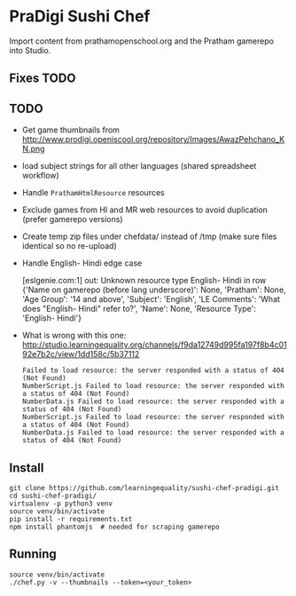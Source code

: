 PraDigi Sushi Chef
==================
Import content from prathamopenschool.org and the Pratham gamerepo into Studio.


Fixes TODO
----------




TODO
----
  - Get game thumbnails from
    http://www.prodigi.openiscool.org/repository/Images/AwazPehchano_KN.png
  - load  subject strings for all other languages (shared spreadsheet workflow)
  - Handle `PrathamHtmlResource` resources
  - Exclude games from HI and MR web resources to avoid duplication (prefer gamerepo versions)
  - Create temp zip files under chefdata/ instead of /tmp (make sure files identical so no re-upload)
  - Handle English- Hindi edge case
  
      [eslgenie.com:1] out: Unknown resource type English- Hindi in row {'Name on gamerepo (before lang underscore)': None, 'Pratham': None, 'Age Group': '14 and above', 'Subject': 'English', 'LE Comments': 'What does "English- Hindi" refer to?', 'Name': None, 'Resource Type': 'English- Hindi'}


  - What is wrong with this one: http://studio.learningequality.org/channels/f9da12749d995fa197f8b4c0192e7b2c/view/1dd158c/5b37112

        Failed to load resource: the server responded with a status of 404 (Not Found)
        NumberScript.js Failed to load resource: the server responded with a status of 404 (Not Found)
        NumberData.js Failed to load resource: the server responded with a status of 404 (Not Found)
        NumberScript.js Failed to load resource: the server responded with a status of 404 (Not Found)
        NumberData.js Failed to load resource: the server responded with a status of 404 (Not Found)


Install
-------

    git clone https://github.com/learningequality/sushi-chef-pradigi.git
    cd sushi-chef-pradigi/
    virtualenv -p python3 venv
    source venv/bin/activate
    pip install -r requirements.txt
    npm install phantomjs  # needed for scraping gamerepo



Running
-------

    source venv/bin/activate
    ./chef.py -v --thumbnails --token=<your_token>


